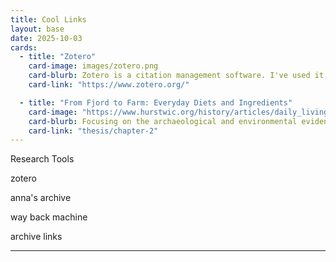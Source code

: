 ```yaml
---
title: Cool Links
layout: base
date: 2025-10-03
cards: 
  - title: "Zotero"
    card-image: images/zotero.png
    card-blurb: Zotero is a citation management software. I've used it to build a library of citations.
    card-link: "https://www.zotero.org/"

  - title: "From Fjord to Farm: Everyday Diets and Ingredients"
    card-image: "https://www.hurstwic.org/history/articles/daily_living/pix/jonsbok_whale_flensing_illumination.jpg"
    card-blurb: Focusing on the archaeological and environmental evidence, this chapter reconstructs the daily diet of the Viking Age, highlighting key ingredients, farming practices, and seasonal food cycles.
    card-link: "thesis/chapter-2"
---
```





Research Tools

zotero

anna's archive

way back machine

archive links

---